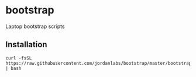 # bootstrap
Laptop bootstrap scripts

## Installation

```
curl -fsSL https://raw.githubusercontent.com/jordanlabs/bootstrap/master/bootstrap.sh | bash
```
